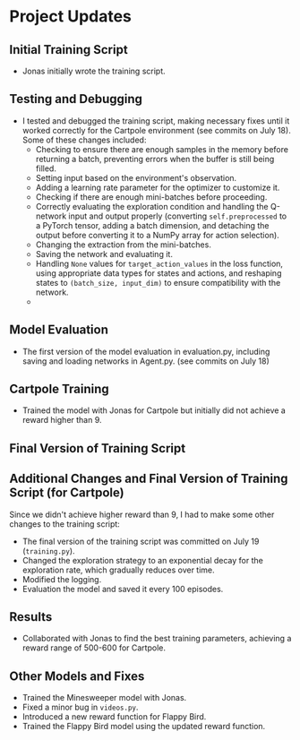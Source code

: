 # Project Updates

## Initial Training Script

- Jonas initially wrote the training script.

## Testing and Debugging

- I tested and debugged the training script, making necessary fixes until it worked correctly for the Cartpole environment (see commits on July 18). Some of these changes included:
  - Checking to ensure there are enough samples in the memory before returning a batch, preventing errors when the buffer is still being filled.
  - Setting input based on the environment's observation.
  - Adding a learning rate parameter for the optimizer to customize it.
  - Checking if there are enough mini-batches before proceeding.
  - Correctly evaluating the exploration condition and handling the Q-network input and output properly (converting `self.preprocessed` to a PyTorch tensor, adding a batch dimension, and detaching the output before converting it to a NumPy array for action selection).
  - Changing the extraction from the mini-batches.
  - Saving the network and evaluating it.
  - Handling `None` values for `target_action_values` in the loss function, using appropriate data types for states and actions, and reshaping states to `(batch_size, input_dim)` to ensure compatibility with the network.
  - 
## Model Evaluation

- The first version of the model evaluation in evaluation.py, including saving and loading networks in Agent.py. (see commits on July 18)
  
## Cartpole Training

- Trained the model with Jonas for Cartpole but initially did not achieve a reward higher than 9.
  
## Final Version of Training Script


## Additional Changes and Final Version of Training Script (for Cartpole)

Since we didn't achieve higher reward than 9, I had to make some other changes to the training script:
  - The final version of the training script was committed on July 19 (`training.py`).
  - Changed the exploration strategy to an exponential decay for the exploration rate, which gradually reduces over time.
  - Modified the logging.
  - Evaluation the model and saved it every 100 episodes.

## Results

- Collaborated with Jonas to find the best training parameters, achieving a reward range of 500-600 for Cartpole.

## Other Models and Fixes

- Trained the Minesweeper model with Jonas.
- Fixed a minor bug in `videos.py`.
- Introduced a new reward function for Flappy Bird.
- Trained the Flappy Bird model using the updated reward function.
